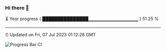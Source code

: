 ### Hi there 👋

⏳ Year progress { ███████████████▁▁▁▁▁▁▁▁▁▁▁▁▁▁▁ } 51.25 %

---

⏰ Updated on Fri, 07 Jul 2023 01:12:28 GMT

![Progress Bar CI](https://github.com/liununu/liununu/workflows/Progress%20Bar%20CI/badge.svg)
